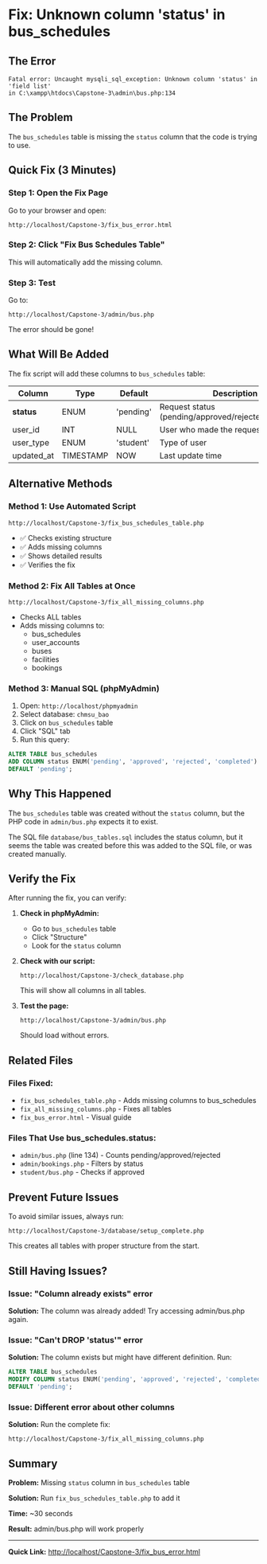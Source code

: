 # Fix: Unknown column 'status' in bus_schedules

## The Error
```
Fatal error: Uncaught mysqli_sql_exception: Unknown column 'status' in 'field list' 
in C:\xampp\htdocs\Capstone-3\admin\bus.php:134
```

## The Problem
The `bus_schedules` table is missing the `status` column that the code is trying to use.

## Quick Fix (3 Minutes)

### Step 1: Open the Fix Page
Go to your browser and open:
```
http://localhost/Capstone-3/fix_bus_error.html
```

### Step 2: Click "Fix Bus Schedules Table"
This will automatically add the missing column.

### Step 3: Test
Go to:
```
http://localhost/Capstone-3/admin/bus.php
```
The error should be gone!

## What Will Be Added

The fix script will add these columns to `bus_schedules` table:

| Column | Type | Default | Description |
|--------|------|---------|-------------|
| **status** | ENUM | 'pending' | Request status (pending/approved/rejected/completed) |
| user_id | INT | NULL | User who made the request |
| user_type | ENUM | 'student' | Type of user |
| updated_at | TIMESTAMP | NOW | Last update time |

## Alternative Methods

### Method 1: Use Automated Script
```
http://localhost/Capstone-3/fix_bus_schedules_table.php
```
- ✅ Checks existing structure
- ✅ Adds missing columns
- ✅ Shows detailed results
- ✅ Verifies the fix

### Method 2: Fix All Tables at Once
```
http://localhost/Capstone-3/fix_all_missing_columns.php
```
- Checks ALL tables
- Adds missing columns to:
  - bus_schedules
  - user_accounts
  - buses
  - facilities
  - bookings

### Method 3: Manual SQL (phpMyAdmin)
1. Open: `http://localhost/phpmyadmin`
2. Select database: `chmsu_bao`
3. Click on `bus_schedules` table
4. Click "SQL" tab
5. Run this query:

```sql
ALTER TABLE bus_schedules 
ADD COLUMN status ENUM('pending', 'approved', 'rejected', 'completed') 
DEFAULT 'pending';
```

## Why This Happened

The `bus_schedules` table was created without the `status` column, but the PHP code in `admin/bus.php` expects it to exist.

The SQL file `database/bus_tables.sql` includes the status column, but it seems the table was created before this was added to the SQL file, or was created manually.

## Verify the Fix

After running the fix, you can verify:

1. **Check in phpMyAdmin:**
   - Go to `bus_schedules` table
   - Click "Structure"
   - Look for the `status` column

2. **Check with our script:**
   ```
   http://localhost/Capstone-3/check_database.php
   ```
   This will show all columns in all tables.

3. **Test the page:**
   ```
   http://localhost/Capstone-3/admin/bus.php
   ```
   Should load without errors.

## Related Files

### Files Fixed:
- `fix_bus_schedules_table.php` - Adds missing columns to bus_schedules
- `fix_all_missing_columns.php` - Fixes all tables
- `fix_bus_error.html` - Visual guide

### Files That Use bus_schedules.status:
- `admin/bus.php` (line 134) - Counts pending/approved/rejected
- `admin/bookings.php` - Filters by status
- `student/bus.php` - Checks if approved

## Prevent Future Issues

To avoid similar issues, always run:
```
http://localhost/Capstone-3/database/setup_complete.php
```

This creates all tables with proper structure from the start.

## Still Having Issues?

### Issue: "Column already exists" error
**Solution:** The column was already added! Try accessing admin/bus.php again.

### Issue: "Can't DROP 'status'" error
**Solution:** The column exists but might have different definition. Run:
```sql
ALTER TABLE bus_schedules 
MODIFY COLUMN status ENUM('pending', 'approved', 'rejected', 'completed') 
DEFAULT 'pending';
```

### Issue: Different error about other columns
**Solution:** Run the complete fix:
```
http://localhost/Capstone-3/fix_all_missing_columns.php
```

## Summary

**Problem:** Missing `status` column in `bus_schedules` table

**Solution:** Run `fix_bus_schedules_table.php` to add it

**Time:** ~30 seconds

**Result:** admin/bus.php will work properly

---

**Quick Link:** [http://localhost/Capstone-3/fix_bus_error.html](http://localhost/Capstone-3/fix_bus_error.html)







